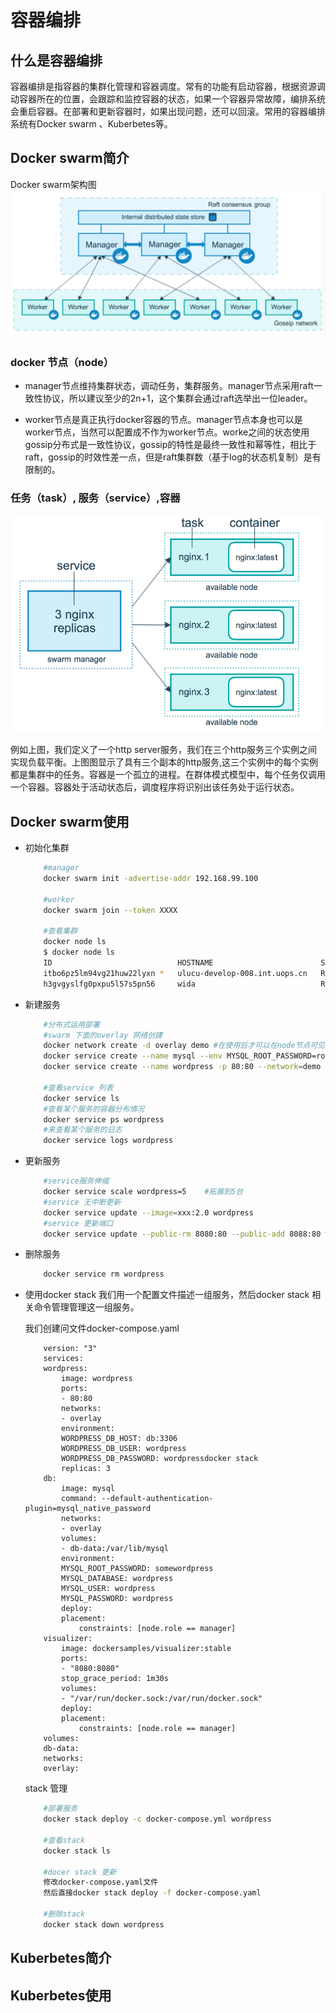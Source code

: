 # 容器编排

## 什么是容器编排

容器编排是指容器的集群化管理和容器调度。常有的功能有启动容器，根据资源调动容器所在的位置，会跟踪和监控容器的状态，如果一个容器异常故障，编排系统会重启容器。在部署和更新容器时，如果出现问题，还可以回滚。常用的容器编排系统有Docker swarm 、Kuberbetes等。

## Docker swarm简介
Docker swarm架构图
![Docker swarm](../img/docker-swarm1.png)

### docker 节点（node）

- manager节点维持集群状态，调动任务，集群服务。manager节点采用raft一致性协议，所以建议至少的2n+1，这个集群会通过raft选举出一位leader。

- worker节点是真正执行docker容器的节点。manager节点本身也可以是worker节点，当然可以配置成不作为worker节点。worke之间的状态使用gossip分布式是一致性协议，gossip的特性是最终一致性和幂等性，相比于raft，gossip的时效性差一点，但是raft集群数（基于log的状态机复制）是有限制的。

### 任务（task）, 服务（service）,容器

![任务,服务,容器](../img/docker-swarm2.png)

例如上图，我们定义了一个http server服务，我们在三个http服务三个实例之间实现负载平衡。上图图显示了具有三个副本的http服务,这三个实例中的每个实例都是集群中的任务。容器是一个孤立的进程。在群体模式模型中，每个任务仅调用一个容器。容器处于活动状态后，调度程序将识别出该任务处于运行状态。

## Docker swarm使用

- 初始化集群
    ```bash
        #manager
        docker swarm init -advertise-addr 192.168.99.100

        #worker
        docker swarm join --token XXXX
        
        #查看集群
        docker node ls
        $ docker node ls
        ID                            HOSTNAME                        STATUS              AVAILABILITY        MANAGER STATUS      ENGINE VERSION
        itbo6pz5lm94vg21huw22lyxn *   ulucu-develop-008.int.uops.cn   Ready               Active              Leader              18.06.1-ce
        h3gvgyslfg0pxpu5l57s5pn56     wida                            Ready               Active                                  18.03.1-ce
    ```

- 新建服务

    ```bash
        #分布式运用部署
        #swarm 下面的overlay 网络创建
        docker network create -d overlay demo #在使用后才可以在node节点可见
        docker service create --name mysql --env MYSQL_ROOT_PASSWORD=root --env MYSQL_DATABASE=wordpress --network=demo --mount type=volume,source=mysql-data,destination=/var/lib/mysql mysql:5.7 
        docker service create --name wordpress -p 80:80 --network=demo --replicas 3 --env WORDPRESS_DB_PASSWORD=root --env WORDPRESS_DB_HOST=mysql wordpress 

        #查看service 列表
        docker service ls
        #查看某个服务的容器分布情况
        docker service ps wordpress
        #来查看某个服务的日志 
        docker service logs wordpress
    ```

- 更新服务
    ```bash
        #service服务伸缩
        docker service scale wordpress=5    #拓展到5台
        #service 无中断更新
        docker service update --image=xxx:2.0 wordpress
        #service 更新端口
        docker service update --public-rm 8080:80 --public-add 8088:80 wordpress
    ```        
- 删除服务
    ```bash
        docker service rm wordpress
    ```

- 使用docker stack 
    我们用一个配置文件描述一组服务，然后docker stack 相关命令管理管理这一组服务。

    我们创建问文件docker-compose.yaml
    ```
        version: "3"
        services:
        wordpress:
            image: wordpress
            ports:
            - 80:80
            networks:
            - overlay
            environment:
            WORDPRESS_DB_HOST: db:3306
            WORDPRESS_DB_USER: wordpress
            WORDPRESS_DB_PASSWORD: wordpressdocker stack 
            replicas: 3
        db:
            image: mysql
            command: --default-authentication-plugin=mysql_native_password
            networks:
            - overlay
            volumes:
            - db-data:/var/lib/mysql
            environment:
            MYSQL_ROOT_PASSWORD: somewordpress
            MYSQL_DATABASE: wordpress
            MYSQL_USER: wordpress
            MYSQL_PASSWORD: wordpress
            deploy:
            placement:
                constraints: [node.role == manager]
        visualizer:
            image: dockersamples/visualizer:stable
            ports:
            - "8080:8080"
            stop_grace_period: 1m30s
            volumes:
            - "/var/run/docker.sock:/var/run/docker.sock"
            deploy:
            placement:
                constraints: [node.role == manager]
        volumes:
        db-data:
        networks:
        overlay:
    ```
    
    stack 管理
    ```bash
        #部署服务
        docker stack deploy -c docker-compose.yml wordpress

        #查看stack
        docker stack ls

        #docer stack 更新
        修改docker-compose.yaml文件
        然后直接docker stack deploy -f docker-compose.yaml

        #删除stack
        docker stack down wordpress
    ```
    
## Kuberbetes简介


## Kuberbetes使用